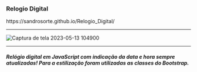 <h3>Relogio Digital</h3>
https://sandrosorte.github.io/Relogio_Digital/<hr>

![Captura de tela 2023-05-13 104900](https://github.com/SandroSorte/Relogio_Digital/assets/108229719/b2685efb-9509-4f6e-8b2a-b24390905258)<hr>
<h5>Relógio digital em JavaScript com indicação da data e hora sempre atualizadas! Para a estilização foram utilizadas as classes do Bootstrap.</h5>
